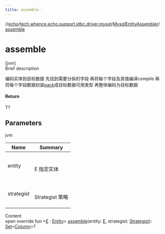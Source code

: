 ```yaml
---
title: assemble -
---
```

//[echo](../../index.md)/[tech.whence.echo.support.jdbc.driver.mysql](../index.md)/[MysqlEntityAssembler](index.md)/[assemble](assemble.md)



# assemble  
[jvm]  
Brief description  


编码实体到目标数据 先找到需要分拆的字段 再将每个字段及其值编译compile 再将每个字段数据封装[pack](pack.md)成目标数据可用类型 再整体编码为目标数据



#### Return  


T?



## Parameters  
  
jvm  
  
|  Name|  Summary| 
|---|---|
| entity| <br><br>E 指定实体<br><br>
| strategist| <br><br>Strategist 策略<br><br>
  
  
Content  
open override fun <[E](assemble.md) : [Entity](../../tech.whence.echo.dal.entity/-entity/index.md)> [assemble](assemble.md)(entity: [E](assemble.md), strategist: [Strategist](../../tech.whence.echo.strategy/-strategist/index.md)): [Set](https://kotlinlang.org/api/latest/jvm/stdlib/kotlin.collections/-set/index.html)<[Column](../../tech.whence.echo.support.jdbc.querier.component/-column/index.md)>?  



